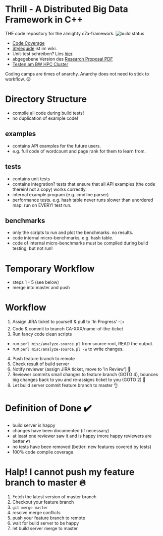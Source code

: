 # Thrill - A Distributed Big Data Framework in C++

THE code repository for the almighty c7a-framework.
![build status](http://i10login.iti.kit.edu:8080/buildStatus/icon?job=c7a&build=15)

- <a href="http://i10login.iti.kit.edu/c7a-coverage/">Code Coverage</a>
- <a href="https://github.com/PdF14-MR/thrill/wiki/Styleguide">Styleguide</a> ist im wiki.
- Unit-test schreiben? Lies <a href="https://code.google.com/p/googletest/wiki/Primer#Simple_Tests">hier</a>
- abgegebene Version des <a href="https://github.com/PdF14-MR/research-proposal/blob/b08aed24d22bcf4837f87da10763f89ff3a46212/c7a-proposal-abgabe20150424.pdf">Research Proposal PDF</a>
- <a href="https://github.com/PdF14-MR/thrill/wiki/Running-c7a-on-the-BW-HPC-cluster">Testen am BW HPC Cluster </a>

Coding camps are times of anarchy. Anarchy does not need to stick to workflow. :rage:

# Directory Structure

- compile all code during build tests!
- no duplication of example code!

## examples
- contains API examples for the future users.
- e.g. full code of wordcount and page rank for them to learn from.

## tests
- contains unit tests
- contains integration? tests that ensure that all API examples (the code therein! not a copy) works correctly.
- internal example program (e.g. cmdline parser)
- performance tests. e.g. hash table never runs slower than unordered map. run on EVERY! test run.

## benchmarks
- only the scripts to run and plot the benchmarks. no results.
- code internal micro-benchmarks, e.g. hash table.
- code of internal micro-benchmarks must be compiled during build testing, but not run!

# Temporary Workflow
- steps 1 - 5 (see below)
- merge into master and push

# Workflow
1. Assign JIRA ticket to yourself & pull to 'In Progress' :point_left:
2. Code & commit to branch CA-XXX/name-of-the-ticket
3. Run fancy code clean scripts
  * run `perl misc/analyze-source.pl` from source root, READ the output.
  * run `perl misc/analyze-source.pl -w` to write changes.
4. Push feature branch to remote
5. Check result of build server
6. Notify reviewer (assign JIRA ticket, move to 'In Review') :eyes:
7. Reviewer commits small changes to feature branch (GOTO 4), bounces big changes back to you and re-assigns ticket to you (GOTO 2) :punch:
9. Let build server commit feature branch to master :ok_hand:

# Definition of Done :heavy_check_mark:
- build server is happy
- changes have been documented (if necessary)
- at least one reviewer saw it and is happy (more happy reviewers are better :two_hearts:)
- no tests have been removed (better: new features covered by tests)
- 100% code compile coverage

# Halp! I cannot push my feature branch to master :fire:
1. Fetch the latest version of master branch
2. Checkout your feature branch
3. ```git merge master```
4. resolve merge conflicts
5. push your feature branch to remote
6. wait for build server to be happy
7. let build server merge to master
